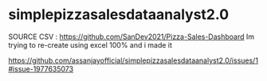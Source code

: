 # simplepizzasalesdataanalyst2.0
SOURCE CSV : https://github.com/SanDev2021/Pizza-Sales-Dashboard
Im trying to re-create using excel 100% and i made it

https://github.com/assanjayofficial/simplepizzasalesdataanalyst2.0/issues/1#issue-1977635073
